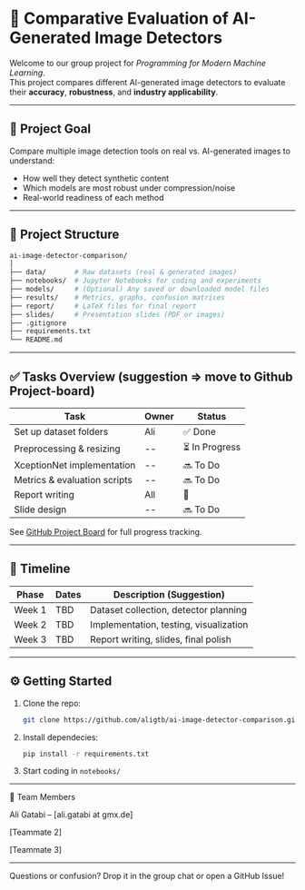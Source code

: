 # 🧠 Comparative Evaluation of AI-Generated Image Detectors

Welcome to our group project for *Programming for Modern Machine Learning*.  
This project compares different AI-generated image detectors to evaluate their **accuracy**, **robustness**, and **industry applicability**.

---

## 📌 Project Goal

Compare multiple image detection tools on real vs. AI-generated images to understand:
- How well they detect synthetic content
- Which models are most robust under compression/noise
- Real-world readiness of each method

---

## 🧭 Project Structure

```bash
ai-image-detector-comparison/
│
├── data/       # Raw datasets (real & generated images)
├── notebooks/  # Jupyter Notebooks for coding and experiments
├── models/     # (Optional) Any saved or downloaded model files
├── results/    # Metrics, graphs, confusion matrices
├── report/     # LaTeX files for final report
├── slides/     # Presentation slides (PDF or images)
├── .gitignore
├── requirements.txt
└── README.md
```



---

## ✅ Tasks Overview (suggestion => move to Github Project-board)

| Task | Owner | Status |
|------|-------|--------|
| Set up dataset folders | Ali | ✅ Done |
| Preprocessing & resizing | -- | ⏳ In Progress |
| XceptionNet implementation | -- | 🔜 To Do |
| Metrics & evaluation scripts | -- | 🔜 To Do |
| Report writing | All | 🧠 |
| Slide design | -- | 🔜 To Do |

See [GitHub Project Board](../../projects) for full progress tracking.

---

## 📅 Timeline

| Phase | Dates | Description (Suggestion) |
|-------|-------|-------------|
| Week 1 | TBD | Dataset collection, detector planning |
| Week 2 | TBD | Implementation, testing, visualization |
| Week 3 | TBD | Report writing, slides, final polish |

---

## ⚙️ Getting Started

1. Clone the repo:
   ```bash
   git clone https://github.com/aligtb/ai-image-detector-comparison.git

2. Install dependecies:
    ```bash
    pip install -r requirements.txt

3. Start coding in <code>notebooks/</code>

---


👥 Team Members

Ali Gatabi – [ali.gatabi at gmx.de]

[Teammate 2]

[Teammate 3]



---

Questions or confusion? Drop it in the group chat or open a GitHub Issue!




